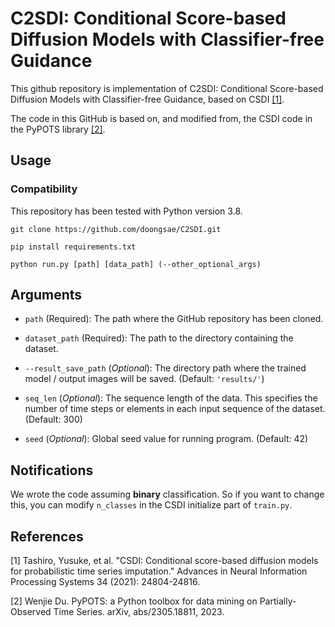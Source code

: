 # C2SDI: Conditional Score-based Diffusion Models with Classifier-free Guidance

This github repository is implementation of C2SDI: Conditional Score-based Diffusion Models with Classifier-free Guidance, based on CSDI [[1]](#1).

The code in this GitHub is based on, and modified from, the CSDI code in the PyPOTS library [[2]](#2).


## Usage
### Compatibility

This repository has been tested with Python version 3.8.

```shell
git clone https://github.com/doongsae/C2SDI.git

pip install requirements.txt

python run.py [path] [data_path] (--other_optional_args)
```


## Arguments
* `path` (Required): The path where the GitHub repository has been cloned.

* `dataset_path` (Required): The path to the directory containing the dataset.

* `--result_save_path` (_Optional_): The directory path where the trained model / output images will be saved. (Default: `'results/'`)

* `seq_len` (_Optional_): The sequence length of the data. This specifies the number of time steps or elements in each input sequence of the dataset. (Default: 300)

* `seed` (_Optional_): Global seed value for running program. (Default: 42)


## Notifications
We wrote the code assuming __binary__ classification. So if you want to change this, you can modify `n_classes` in the CSDI initialize part of `train.py`.


## References
<a id="1">[1]</a> 
Tashiro, Yusuke, et al. "CSDI: Conditional score-based diffusion models for probabilistic time series imputation." Advances in Neural Information Processing Systems 34 (2021): 24804-24816.

<a id="2">[2]</a> 
Wenjie Du. PyPOTS: a Python toolbox for data mining on Partially-Observed Time Series. arXiv, abs/2305.18811, 2023.